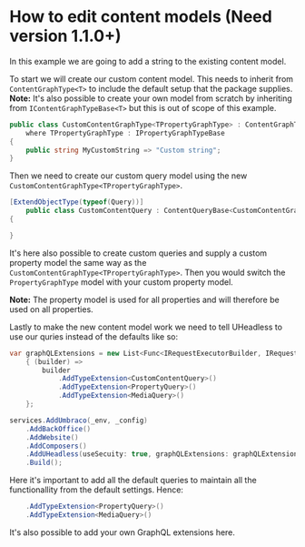 # How to edit content models (Need version 1.1.0+)

In this example we are going to add a string to the existing content model.

To start we will create our custom content model. This needs to inherit from `ContentGraphType<T>` to include the default setup that the package supplies.
**Note:** It's also possible to create your own model from scratch by inheriting from `IContentGraphTypeBase<T>` but this is out of scope of this example.

```csharp
public class CustomContentGraphType<TPropertyGraphType> : ContentGraphType<TPropertyGraphType>
    where TPropertyGraphType : IPropertyGraphTypeBase
{
    public string MyCustomString => "Custom string";
}
```

Then we need to create our custom query model using the new `CustomContentGraphType<TPropertyGraphType>`.

```csharp
[ExtendObjectType(typeof(Query))]
    public class CustomContentQuery : ContentQueryBase<CustomContentGraphType<PropertyGraphType>, PropertyGraphType>
{

}
```

It's here also possible to create custom queries and supply a custom property model the same way as the `CustomContentGraphType<TPropertyGraphType>`. Then you would switch the `PropertyGraphType` model with your custom property model.

**Note:** The property model is used for all properties and will therefore be used on all properties.

Lastly to make the new content model work we need to tell UHeadless to use our quries instead of the defaults like so:

```csharp
var graphQLExtensions = new List<Func<IRequestExecutorBuilder, IRequestExecutorBuilder>>
    { (builder) =>
        builder
            .AddTypeExtension<CustomContentQuery>()
            .AddTypeExtension<PropertyQuery>()
            .AddTypeExtension<MediaQuery>()
    };

services.AddUmbraco(_env, _config)
    .AddBackOffice()
    .AddWebsite()
    .AddComposers()
    .AddUHeadless(useSecuity: true, graphQLExtensions: graphQLExtensions)
    .Build();
```

Here it's important to add all the default queries to maintain all the functionallity from the default settings. Hence:

```csharp
    .AddTypeExtension<PropertyQuery>()
    .AddTypeExtension<MediaQuery>()
```

It's also possible to add your own GraphQL extensions here.